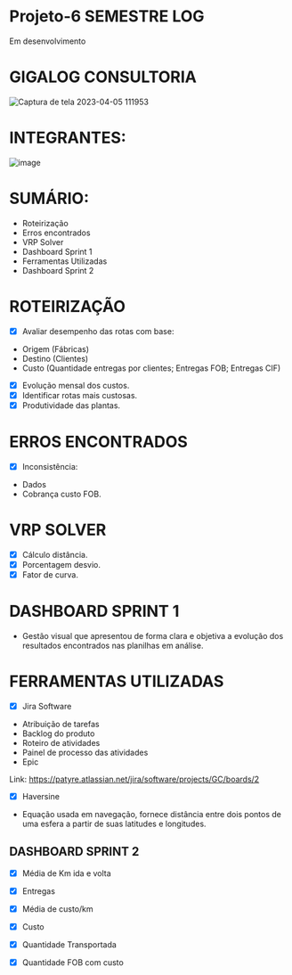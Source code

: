# Projeto-6 SEMESTRE LOG
Em desenvolvimento
# GIGALOG CONSULTORIA
![Captura de tela 2023-04-05 111953](https://user-images.githubusercontent.com/128760874/231186365-5281e35b-86e7-443b-8e05-a67aecf7fc8e.png)
# INTEGRANTES:
![image](https://user-images.githubusercontent.com/128760874/231226070-50387781-39bf-4e9f-a5a7-0c20f392c373.png)
# SUMÁRIO:
- Roteirização
- Erros encontrados
- VRP Solver
- Dashboard Sprint 1
- Ferramentas Utilizadas
- Dashboard Sprint 2
# ROTEIRIZAÇÃO
- [x] Avaliar desempenho das rotas com base:
- Origem (Fábricas)
- Destino (Clientes) 
- Custo (Quantidade entregas por clientes; Entregas FOB; Entregas CIF)
- [x] Evolução mensal dos custos. 
- [x] Identificar rotas mais custosas.
- [x] Produtividade das plantas.
# ERROS ENCONTRADOS
- [x] Inconsistência:
- Dados
- Cobrança custo FOB.
# VRP SOLVER
- [X] Cálculo distância.
- [x] Porcentagem desvio.
- [x] Fator de curva. 
# DASHBOARD SPRINT 1
- Gestão visual que apresentou de forma clara e objetiva a evolução dos resultados encontrados nas planilhas em análise. 
# FERRAMENTAS UTILIZADAS
- [x] Jira Software 
- Atribuição de tarefas
- Backlog do produto
- Roteiro de atividades
- Painel de processo das atividades
- Epic

Link: https://patyre.atlassian.net/jira/software/projects/GC/boards/2
- [x] Haversine
- Equação usada em navegação, fornece distância entre dois pontos de uma esfera a partir de suas latitudes e longitudes. 
 ## DASHBOARD SPRINT 2
 - [x] Média de Km ida e volta
 - [x] Entregas 
 - [x] Média de custo/km
 - [x] Custo
 - [x] Quantidade Transportada
 - [x] Quantidade FOB com custo     




